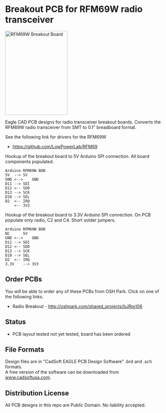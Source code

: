 # Breakout PCB for RFM69W radio transceiver 

<img src="https://dl.dropboxusercontent.com/u/36200849/RFM69W_BOB.png" alt="RFM69W Breakout Board" height="270" width="200">

Eagle CAD PCB designs for radio transceiver breakout boards. 
Converts the RFM69W radio transceiver from SMT to 0.1" breadboard format.  

See the following link for drivers for the RFM69W  
  * https://github.com/LowPowerLab/RFM69

Hookup of the breakout board to 5V Arduino SPI connection.  All board components populated.  

	Arduino	RFM69W BOB  
	5V	-->	5V  
	GND	<-->	GND  
	D11	-->	SDI  
	D12	<--	SDO  
	D13	-->	SCK  
	D10	-->	SEL  
	D2	<--	IRQ  
		<--	3V3  
 
Hookup of the breakout board to 3.3V Arduino SPI connection.  On PCB populate only radio, C2 and C4.  Short solder jumpers.  

	Arduino	RFM69W BOB  
	NC	 	5V  
	GND	<-->	GND  
	D11	-->	SDI  
	D12	<--	SDO  
	D13	-->	SCK  
	D10	-->	SEL  
	D2	<--	IRQ  
 	3.3V	-->	3V3  


## Order PCBs  

You will be able to order any of these PCBs from OSH Park.  Click on one of the following links.  
  * Radio Breakout - http://oshpark.com/shared_projects/bJRprI06  

## Status  
  * PCB layout tested not yet tested, board has been ordered   

## File Formats  

Design files are in "CadSoft EAGLE PCB Design Software" .brd and .sch formats.  
A free version of the software can be downloaded from www.cadsoftusa.com.  

## Distribution License  

All PCB designs in this repo are Public Domain.  No liability accepted.  